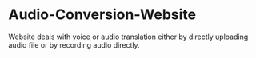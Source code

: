 # Audio-Conversion-Website
 Website deals with voice or audio translation either by directly uploading audio file or by recording audio directly.




